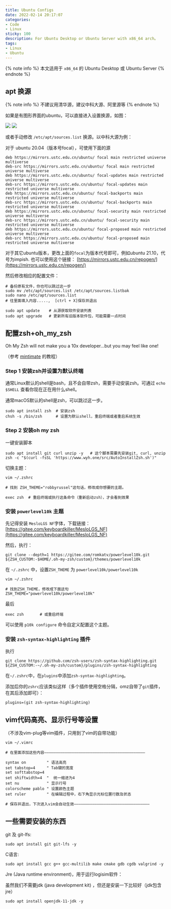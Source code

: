 ```yaml
---
title: Ubuntu Configs
date: 2022-02-14 20:17:07
categories: 
- Code
- Linux
sticky: 100
description: For Ubuntu Desktop or Ubuntu Server with x86_64 arch。
tags:
- Linux
- Ubuntu
---
```


{% note info %}
本文适用于 `x86_64` 的 Ubuntu Desktop 或 Ubuntu Server
{% endnote %}


## apt 换源

{% note info %}
不建议用清华源，建议中科大源、阿里源等
{% endnote %}

如果是有图形界面的ubuntu，可以直接进入设置换源，如图：

![](20_ubuntu-config/ubuntu_apt_gui.jpg)
![](20_ubuntu-config/ubuntu_apt_gui2.png)


或者手动修改 `/etc/apt/sources.list` 换源。以中科大源为例：

对于 ubuntu 20.04（版本号focal），可使用下面的源

```
deb https://mirrors.ustc.edu.cn/ubuntu/ focal main restricted universe multiverse
deb-src https://mirrors.ustc.edu.cn/ubuntu/ focal main restricted universe multiverse
deb https://mirrors.ustc.edu.cn/ubuntu/ focal-updates main restricted universe multiverse
deb-src https://mirrors.ustc.edu.cn/ubuntu/ focal-updates main restricted universe multiverse
deb https://mirrors.ustc.edu.cn/ubuntu/ focal-backports main restricted universe multiverse
deb-src https://mirrors.ustc.edu.cn/ubuntu/ focal-backports main restricted universe multiverse
deb https://mirrors.ustc.edu.cn/ubuntu/ focal-security main restricted universe multiverse
deb-src https://mirrors.ustc.edu.cn/ubuntu/ focal-security main restricted universe multiverse
deb https://mirrors.ustc.edu.cn/ubuntu/ focal-proposed main restricted universe multiverse
deb-src https://mirrors.ustc.edu.cn/ubuntu/ focal-proposed main restricted universe multiverse
```

对于其它ubuntu版本，更改上面的`focal`为版本代号即可，例如ubuntu 21.10，代号为impish. 也可以使用这个链接： [https://mirrors.ustc.edu.cn/repogen/](https://mirrors.ustc.edu.cn/repogen/)

然后修改相应的配置文件：

```
# 备份原有文件，你也可以跳过这一步
sudo mv /etc/apt/sources.list /etc/apt/sources.listbak  
sudo nano /etc/apt/sources.list  
# 往里面填入内容.....,  [ctrl + X]保存并退出

sudo apt update    # 从源获取软件安装列表
sudo apt upgrade   # 更新所有旧版本软件包，可能需要一点时间
```

## 配置zsh+oh_my_zsh  

<div class="note note-info">
<p>Oh My Zsh will not make you a 10x developer...but you may feel like one!</p>
</div>

（参考 [mintimate](https://mintimate.cn) 的教程）

### Step 1 安装zsh并设置为默认终端

通常Linux默认的shell是bash，且不会自带zsh，需要手动安装zsh。可通过 `echo $SHELL` 查看你现在正在用什么shell。

通常macOS默认的shell是zsh，可以跳过这一步。

```shell
sudo apt install zsh  # 安装zsh
chsh -s /bin/zsh      # 设置为默认shell，重启终端或者重启系统生效
```

### Step 2 安装oh my zsh

一键安装脚本

```shell
sudo apt install git curl unzip -y   # 这个脚本需要先安装git, curl, unzip
zsh -c "$(curl -fsSL 'https://www.wyh.one/src/AutoInstallZsh.sh')"
```

切换主题：

```shell
vim ~/.zshrc

# 找到 ZSH_THEME="robbyrussel"这句话，修改成你想要的主题。

exec zsh  # 重启终端或执行这条命令（重新启动zsh），才会看到效果
```

### 安装 `powerlevel10k` 主题

先记得安装 `MesloLGS NF`字体，下载链接： [https://gitee.com/keyboardkiller/MesloLGS_NF](https://gitee.com/keyboardkiller/MesloLGS_NF)

然后，执行：

```shell
git clone --depth=1 https://gitee.com/romkatv/powerlevel10k.git ${ZSH_CUSTOM:-$HOME/.oh-my-zsh/custom}/themes/powerlevel10k
```

在 `~/.zshrc` 中，设置`ZSH_THEME` 为 `powerlevel10k/powerlevel10k`

```
vim ~/.zshrc

# 找到ZSH_THEME，修改成下面这句
ZSH_THEME="powerlevel10k/powerlevel10k"
```

最后

```shell
exec zsh       # 或重启终端
```

可以使用 `p10k configure` 命令自定义配置这个主题。

### 安装 `zsh-syntax-highlighting` 插件

执行

```shell
git clone https://github.com/zsh-users/zsh-syntax-highlighting.git ${ZSH_CUSTOM:-~/.oh-my-zsh/custom}/plugins/zsh-syntax-highlighting
```

在`~/.zshrc`中，在`plugins`中添加`zsh-syntax-highlighting`。

添加后你的`zshrc`应该类似这样（多个插件使用空格分隔，omz自带了`git`插件，在其后添加即可）：
```
plugins=(git zsh-syntax-highlighting)
```



## vim代码高亮、显示行号等设置

（不涉及vim-plug等vim插件，只用到了vim的自带功能）

```shell
vim ~/.vimrc 

# 在里面添加这些内容————————————————————————————————————————————

syntax on         " 语法高亮
set tabstop=4     " Tab键的宽度
set softtabstop=4
set shiftwidth=4  "  统一缩进为4
set nu            " 显示行号
colorscheme pablo " 设置颜色主题
set ruler         " 在编辑过程中，右下角显示光标位置行数及状态

# 保存并退出，下次进入vim会自动生效—————————————————————————————————

```



## 一些需要安装的东西

git 及 git-lfs:

```
sudo apt install git git-lfs -y
```

C语言:

```shell
sudo apt install gcc g++ gcc-multilib make cmake gdb cgdb valgrind -y
```

Jre (Java runtime environment)，用于运行logisim软件：

虽然我们不需要jdk (java development kit) ，但还是安装一下比较好（jdk包含jre）

```
sudo apt install openjdk-11-jdk -y
```


